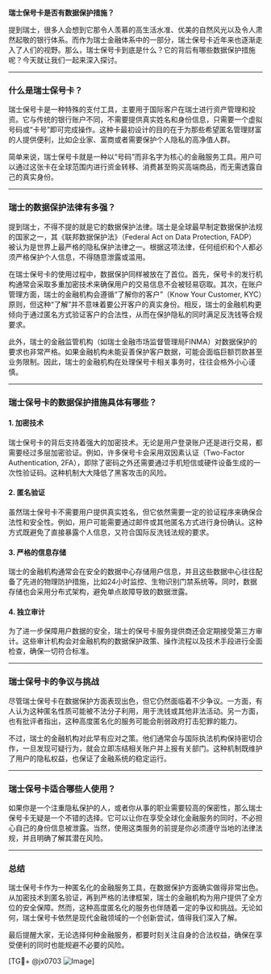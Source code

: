 **瑞士保号卡是否有数据保护措施？**

提到瑞士，很多人会想到它那令人羡慕的高生活水准、优美的自然风光以及令人肃然起敬的银行体系。而作为瑞士金融体系中的一部分，瑞士保号卡近年来也逐渐走入了人们的视野。那么，瑞士保号卡到底是什么？它的背后有哪些数据保护措施呢？今天就让我们一起来深入探讨。

---

### **什么是瑞士保号卡？**

瑞士保号卡是一种特殊的支付工具，主要用于国际客户在瑞士进行资产管理和投资。它与传统的银行账户不同，不需要提供真实姓名和身份信息，只需要一个虚拟号码或“卡号”即可完成操作。这种卡最初设计的目的在于为那些希望匿名管理财富的人提供便利，比如企业家、富商或者需要保护个人隐私的高净值人群。

简单来说，瑞士保号卡就是一种以“号码”而非名字为核心的金融服务工具。用户可以通过这张卡在全球范围内进行资金转移、消费甚至购买高端商品，而无需透露自己的真实身份。

---

### **瑞士的数据保护法律有多强？**

提到瑞士，不得不提的就是它的数据保护法律。瑞士是全球最早制定数据保护法规的国家之一，其《联邦数据保护法》（Federal Act on Data Protection, FADP）被认为是世界上最严格的隐私保护法律之一。根据这项法律，任何组织和个人都必须严格保护个人信息，不得随意泄露或滥用。

在瑞士保号卡的使用过程中，数据保护同样被放在了首位。首先，保号卡的发行机构通常会采取多重加密技术来确保用户的交易信息不会被轻易窃取。其次，在账户管理方面，瑞士的金融机构会遵循“了解你的客户”（Know Your Customer, KYC）原则，但这种“了解”并不意味着要公开客户的真实身份。相反，瑞士的金融机构更倾向于通过匿名方式验证客户的合法性，从而在保护隐私的同时满足反洗钱等合规要求。

此外，瑞士的金融监管机构（如瑞士金融市场监督管理局FINMA）对数据保护的要求也非常严格。如果金融机构未能妥善保护客户数据，可能会面临巨额罚款甚至业务限制。因此，瑞士的金融机构在处理保号卡相关事务时，往往会格外小心谨慎。

---

### **瑞士保号卡的数据保护措施具体有哪些？**

#### 1. **加密技术**
瑞士保号卡的背后支持着强大的加密技术。无论是用户登录账户还是进行交易，都需要经过多层加密验证。例如，许多保号卡会采用双因素认证（Two-Factor Authentication, 2FA），即除了密码之外还需要通过手机短信或硬件设备生成的一次性验证码。这种机制大大降低了黑客攻击的风险。

#### 2. **匿名验证**
虽然瑞士保号卡不需要用户提供真实姓名，但它依然需要一定的验证程序来确保合法性和安全性。例如，用户可能需要通过邮件或其他匿名方式进行身份确认。这种方式既避免了直接暴露个人信息，又符合国际反洗钱法规的要求。

#### 3. **严格的信息存储**
瑞士的金融机构通常会在安全的数据中心存储用户信息，并且这些数据中心往往配备了先进的物理防护措施，比如24小时监控、生物识别门禁系统等。同时，数据存储也会采用分布式架构，避免单点故障导致的数据泄露。

#### 4. **独立审计**
为了进一步保障用户数据的安全，瑞士的保号卡服务提供商还会定期接受第三方审计。这些审计机构会对金融机构的数据保护政策、操作流程以及技术手段进行全面检查，确保一切符合标准。

---

### **瑞士保号卡的争议与挑战**

尽管瑞士保号卡在数据保护方面表现出色，但它仍然面临着不少争议。一方面，有人认为这种匿名性质可能被不法分子利用，用于洗钱或其他非法活动。另一方面，也有批评者指出，这种高度匿名化的服务可能会削弱政府打击犯罪的能力。

不过，瑞士的金融机构对此早有应对之策。他们通常会与国际执法机构保持密切合作，一旦发现可疑行为，就会立即冻结相关账户并上报有关部门。这种机制既维护了用户的隐私权益，也保证了金融系统的稳定运行。

---

### **瑞士保号卡适合哪些人使用？**

如果你是一个注重隐私保护的人，或者你从事的职业需要较高的保密性，那么瑞士保号卡无疑是一个不错的选择。它可以让你在享受全球化金融服务的同时，不必担心自己的身份信息被泄露。当然，使用这类服务的前提是你必须遵守当地的法律法规，并且明确了解其潜在风险。

---

### **总结**

瑞士保号卡作为一种匿名化的金融服务工具，在数据保护方面确实做得非常出色。从加密技术到匿名验证，再到严格的法律框架，瑞士的金融机构为用户提供了全方位的安全保障。然而，这种高度匿名化的服务也伴随着一定的争议和挑战。无论如何，瑞士保号卡依然是现代金融领域的一个创新尝试，值得我们深入了解。

最后提醒大家，无论选择何种金融服务，都要时刻关注自身的合法权益，确保在享受便利的同时也能规避不必要的风险。

[TG💪+ @jx0703 ![Image](https://github.com/user-attachments/assets/dbca1d08-cadb-493c-b0ec-ad6f7a83f270)]